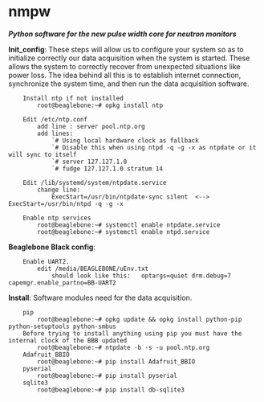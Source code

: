 nmpw
====

***Python software for the new pulse width core for neutron monitors***


**Init_config**: These steps will allow us to configure your system so as to initialize correctly our data acquisition when the system is started. These allows the system to correctly recover from unexpected situations like power loss. The idea behind all this is to establish internet connection, synchronize the system time, and then run the data acquisition software.

        Install ntp if not installed
            root@beaglebone:~# opkg install ntp 

        Edit /etc/ntp.conf
            add line : server pool.ntp.org
            add lines:
                `# Using local hardware clock as fallback
                `# Disable this when using ntpd -q -g -x as ntpdate or it will sync to itself
                `# server 127.127.1.0 
                `# fudge 127.127.1.0 stratum 14
        
        Edit /lib/systemd/system/ntpdate.service
            change line:
                ExecStart=/usr/bin/ntpdate-sync silent  <-->  ExecStart=/usr/bin/ntpd -q -g -x

        Enable ntp services
            root@beaglebone:~# systemctl enable ntpdate.service
            root@beaglebone:~# systemctl enable ntpd.service

        


**Beaglebone Black config**:

        Enable UART2. 
            edit /media/BEAGLEBONE/uEnv.txt
                should look like this:   optargs=quiet drm.debug=7 capemgr.enable_partno=BB-UART2 


**Install**: Software modules need for the data acquisition.

        pip
            root@beaglebone:~# opkg update && opkg install python-pip python-setuptools python-smbus	
        Before trying to install anything using pip you must have the internal clock of the BBB updated
            root@beaglebone:~# ntpdate -b -s -u pool.ntp.org
        Adafruit_BBIO
            root@beaglebone:~# pip install Adafruit_BBIO
        pyserial
            root@beaglebone:~# pip install pyserial
        sqlite3
            root@beaglebone:~# pip install db-sqlite3

